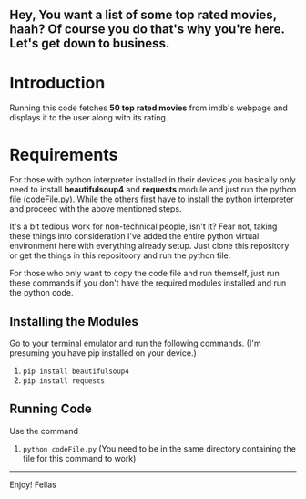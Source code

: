 Hey, You want a list of some top rated movies, haah? Of course you do
that's why you're here. Let's get down to business.
---
# Introduction

Running this code fetches **50 top rated movies** from imdb's webpage
and displays it to the user along with its rating. 
[^1]: That's all it does. Told you earlier not to come to my repo's with
higher expectations. 

# Requirements

For those with python interpreter installed in their devices you basically
only need to install **beautifulsoup4** and **requests** module and just run the python file (codeFile.py).
While the others first have to install the python interpreter and proceed with the above mentioned steps.

It's a bit tedious work for non-technical people, isn't it? Fear not, taking these things into consideration
I've added the entire python virtual environment here with everything already setup. 
Just clone this repository or get the things in this repositoory and run the python file.

For those who only want to copy the code file and run themself, just run these commands if you don't have the required modules installed and run the python code.

## Installing the Modules

Go to your terminal emulator and run the following commands. (I'm presuming you have pip installed on your device.)
1. `pip install beautifulsoup4`
2. `pip install requests`

## Running Code

Use the command

1. `python codeFile.py`
(You need to be in the same directory containing the file for this command to work)
---
Enjoy! Fellas

